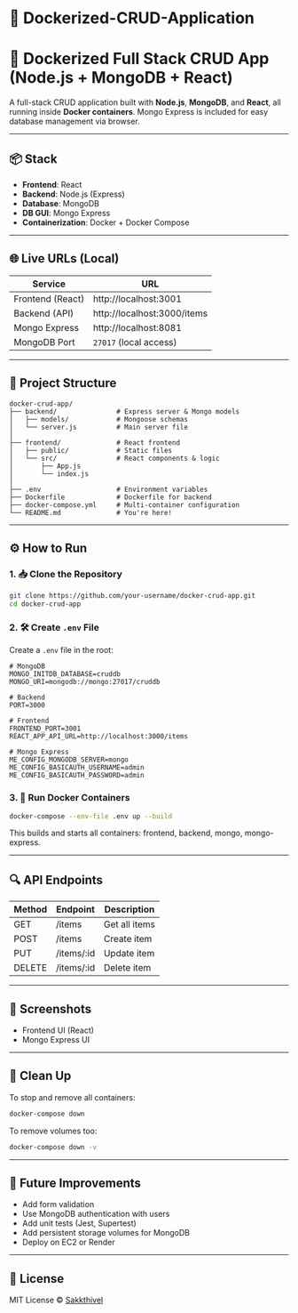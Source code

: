 


# 📄 Dockerized-CRUD-Application

# 🚀 Dockerized Full Stack CRUD App (Node.js + MongoDB + React)

A full-stack CRUD application built with **Node.js**, **MongoDB**, and **React**, all running inside **Docker containers**. Mongo Express is included for easy database management via browser.

---

## 📦 Stack

- **Frontend**: React  
- **Backend**: Node.js (Express)  
- **Database**: MongoDB  
- **DB GUI**: Mongo Express  
- **Containerization**: Docker + Docker Compose  

---

## 🌐 Live URLs (Local)

| Service          | URL                         |
|------------------|-----------------------------|
| Frontend (React) | http://localhost:3001       |
| Backend (API)    | http://localhost:3000/items |
| Mongo Express    | http://localhost:8081       |
| MongoDB Port     | `27017` (local access)      |

---

## 📁 Project Structure

```plaintext
docker-crud-app/
├── backend/               # Express server & Mongo models
│   ├── models/            # Mongoose schemas
│   └── server.js          # Main server file
│
├── frontend/              # React frontend
│   ├── public/            # Static files
│   └── src/               # React components & logic
│       ├── App.js
│       └── index.js
│
├── .env                   # Environment variables
├── Dockerfile             # Dockerfile for backend
├── docker-compose.yml     # Multi-container configuration
└── README.md              # You're here!
````

---

## ⚙️ How to Run

### 1. 📥 Clone the Repository

```bash
git clone https://github.com/your-username/docker-crud-app.git
cd docker-crud-app
```

### 2. 🛠 Create `.env` File

Create a `.env` file in the root:

```env
# MongoDB
MONGO_INITDB_DATABASE=cruddb
MONGO_URI=mongodb://mongo:27017/cruddb

# Backend
PORT=3000

# Frontend
FRONTEND_PORT=3001
REACT_APP_API_URL=http://localhost:3000/items

# Mongo Express
ME_CONFIG_MONGODB_SERVER=mongo
ME_CONFIG_BASICAUTH_USERNAME=admin
ME_CONFIG_BASICAUTH_PASSWORD=admin
```

### 3. 🐳 Run Docker Containers

```bash
docker-compose --env-file .env up --build
```

This builds and starts all containers: frontend, backend, mongo, mongo-express.

---

## 🔍 API Endpoints

| Method | Endpoint    | Description   |
| ------ | ----------- | ------------- |
| GET    | /items      | Get all items |
| POST   | /items      | Create item   |
| PUT    | /items/\:id | Update item   |
| DELETE | /items/\:id | Delete item   |

---

## 📸 Screenshots

* Frontend UI (React)
* Mongo Express UI

---

## 🧹 Clean Up

To stop and remove all containers:

```bash
docker-compose down
```

To remove volumes too:

```bash
docker-compose down -v
```

---

## 🧠 Future Improvements

* Add form validation
* Use MongoDB authentication with users
* Add unit tests (Jest, Supertest)
* Add persistent storage volumes for MongoDB
* Deploy on EC2 or Render

---

## 📜 License

MIT License © [Sakkthivel](https://github.com/sakkthi27)




